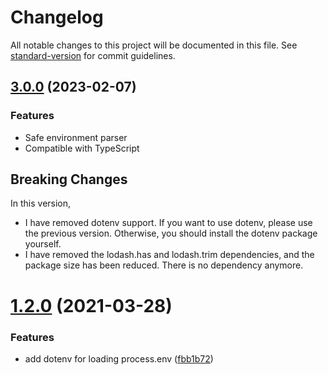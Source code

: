 # Changelog

All notable changes to this project will be documented in this file. See [standard-version](https://github.com/conventional-changelog/standard-version) for commit guidelines.

## [3.0.0](https://github.com/ltv/env/branches/compare/v3.0.0%0Dv1.3.0) (2023-02-07)

### Features

- Safe environment parser
- Compatible with TypeScript

## Breaking Changes

In this version,

- I have removed dotenv support. If you want to use dotenv, please use the previous version. Otherwise, you should install the dotenv package yourself.
- I have removed the lodash.has and lodash.trim dependencies, and the package size has been reduced. There is no dependency anymore.

# [1.2.0](https://github.com/ltv/env/compare/v1.1.0...v1.2.0) (2021-03-28)

### Features

* add dotenv for loading process.env ([fbb1b72](https://github.com/ltv/env/commit/fbb1b72e19004e73f4cb9f1e710b35c5fedd6af1))
